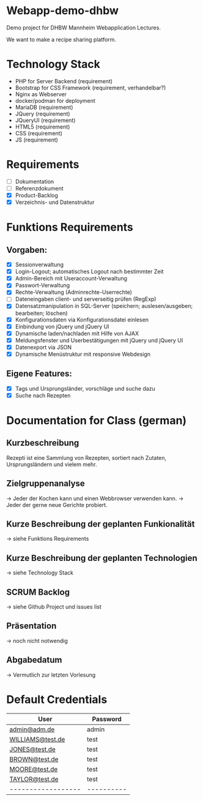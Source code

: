 # Webapp-demo-dhbw
Demo project for DHBW Mannheim Webapplication Lectures.

We want to make a recipe sharing platform.

# Technology Stack
- PHP for Server Backend (requirement)
- Bootstrap for CSS Framework (requirement, verhandelbar?)
- Nginx as Webserver
- docker/podman for deployment
- MariaDB (requirement)
- JQuery (requirement)
- JQueryUI (requirement)
- HTML5 (requirement)
- CSS (requirement)
- JS (requirement)

# Requirements
- [ ] Dokumentation 
- [ ] Referenzdokument
- [X] Product-Backlog
- [X] Verzeichnis- und Datenstruktur

# Funktions Requirements
## Vorgaben:
- [X] Sessionverwaltung
- [X] Login-Logout; automatisches Logout nach bestimmter Zeit
- [X] Admin-Bereich mit Useraccount-Verwaltung
- [X] Passwort-Verwaltung
- [X] Rechte-Verwaltung (Adminrechte-Userrechte)
- [ ] Dateneingaben client- und serverseitig prüfen (RegExp)
- [X] Datensatzmanipulation in SQL-Server (speichern; auslesen/ausgeben; bearbeiten; löschen)
- [X] Konfigurationsdaten via Konfigurationsdatei einlesen
- [X] Einbindung von jQuery und jQuery UI
- [X] Dynamische laden/nachladen mit Hilfe von AJAX
- [X] Meldungsfenster und Userbestätigungen mit jQuery und jQuery UI
- [X] Datenexport via JSON
- [X] Dynamische Menüstruktur mit responsive Webdesign
## Eigene Features:
- [X] Tags und Ursprungsländer, vorschläge und suche dazu
- [X] Suche nach Rezepten

# Documentation for Class (german)
## Kurzbeschreibung
Rezepti ist eine Sammlung von Rezepten, sortiert nach Zutaten, Ursprungsländern und vielem mehr.

## Zielgruppenanalyse
-> Jeder der Kochen kann und einen Webbrowser verwenden kann.
-> Jeder der gerne neue Gerichte probiert.

## Kurze Beschreibung der geplanten Funkionalität
-> siehe Funktions Requirements

## Kurze Beschreibung der geplanten Technologien
-> siehe Technology Stack

## SCRUM Backlog
-> siehe Github Project und issues list

## Präsentation
-> noch nicht notwendig

## Abgabedatum
-> Vermutlich zur letzten Vorlesung

# Default Credentials
| User             | Password |
|------------------|----------|
| admin@adm.de     | admin    |
| WILLIAMS@test.de | test     |
| JONES@test.de    | test     |
| BROWN@test.de    | test     |
| MOORE@test.de    | test     |
| TAYLOR@test.de   | test     |
|------------------|----------|
